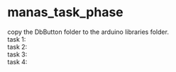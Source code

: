 # manas_task_phase
copy the DbButton folder to the arduino libraries folder. <br/>
task 1: <br/>
task 2: <br/>
task 3: <br/>
task 4: <br/>
